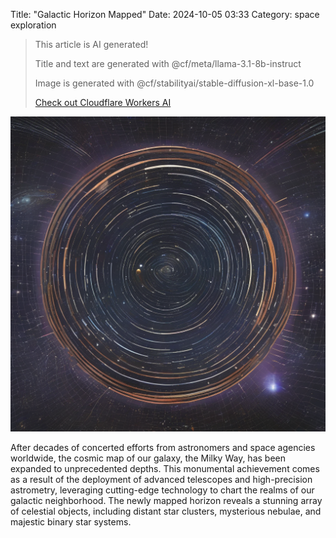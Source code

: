 Title: "Galactic Horizon Mapped"
Date: 2024-10-05 03:33
Category: space exploration

> This article is AI generated!
> 
> Title and text are generated with @cf/meta/llama-3.1-8b-instruct
> 
> Image is generated with @cf/stabilityai/stable-diffusion-xl-base-1.0
> 
> [Check out Cloudflare Workers AI](https://developers.cloudflare.com/workers-ai/models/)


![Alt Text](images/2024-10-05-galactic-horizon-mapped.png)

After decades of concerted efforts from astronomers and space agencies worldwide, the cosmic map of our galaxy, the Milky Way, has been expanded to unprecedented depths. This monumental achievement comes as a result of the deployment of advanced telescopes and high-precision astrometry, leveraging cutting-edge technology to chart the realms of our galactic neighborhood. The newly mapped horizon reveals a stunning array of celestial objects, including distant star clusters, mysterious nebulae, and majestic binary star systems.